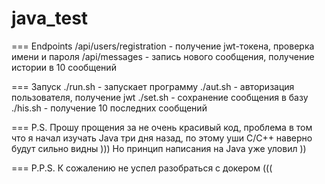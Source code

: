 # java_test

=== Endpoints
/api/users/registration - получение jwt-токена, проверка имени и пароля
/api/messages - запись нового сообщения, получение истории в 10 сообщений

=== Запуск
./run.sh - запускает программу
./aut.sh - авторизация пользователя, получение jwt
./set.sh - сохранение сообщения в базу
./his.sh - получение 10 последних сообщений

=== P.S.
Прошу прощения за не очень красивый код, проблема в том что я начал изучать Java три дня назад, по этому уши C/C++ наверно будут сильно видны ))) Но принцип написания на Java уже уловил ))

=== P.P.S.
К сожалению не успел разобраться с докером (((
